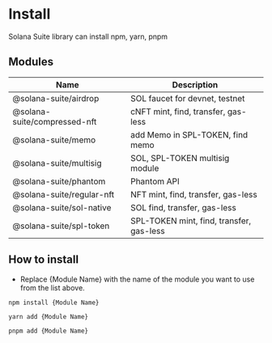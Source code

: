 # Install

Solana Suite library can install npm, yarn, pnpm

## Modules

| Name                         | Description                              |
| ---------------------------- | ---------------------------------------- |
| @solana-suite/airdrop        | SOL faucet for devnet, testnet           |
| @solana-suite/compressed-nft | cNFT mint, find, transfer, gas-less      |
| @solana-suite/memo           | add Memo in SPL-TOKEN, find memo         |
| @solana-suite/multisig       | SOL, SPL-TOKEN multisig module           |
| @solana-suite/phantom        | Phantom API                              |
| @solana-suite/regular-nft    | NFT mint, find, transfer, gas-less       |
| @solana-suite/sol-native     | SOL find, transfer, gas-less             |
| @solana-suite/spl-token      | SPL-TOKEN mint, find, transfer, gas-less |

## How to install

- Replace {Module Name} with the name of the module you want to use from the
  list above.

```shell
npm install {Module Name}
```

```shell
yarn add {Module Name}
```

```shell
pnpm add {Module Name}
```
